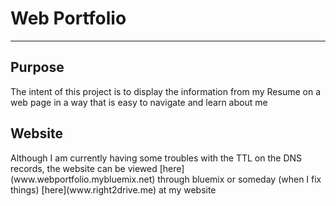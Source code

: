 # Web Portfolio
---

## Purpose

<p>
  The intent of this project is to display the information from my Resume on a web page in a way that is easy to navigate and learn about me
</p>

## Website

<p>
  Although I am currently having some troubles with the TTL on the DNS records, the website can be viewed [here](www.webportfolio.mybluemix.net) through bluemix or someday (when I fix things) [here](www.right2drive.me) at my website
</p>

